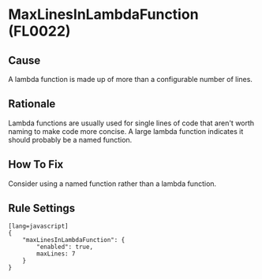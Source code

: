 # MaxLinesInLambdaFunction (FL0022)

## Cause

A lambda function is made up of more than a configurable number of lines.

## Rationale

Lambda functions are usually used for single lines of code that aren't worth naming to make code more concise. A large lambda function indicates it should probably be a named function.

## How To Fix

Consider using a named function rather than a lambda function.

## Rule Settings

	[lang=javascript]
    {
        "maxLinesInLambdaFunction": { 
            "enabled": true,
            maxLines: 7
        }
    }